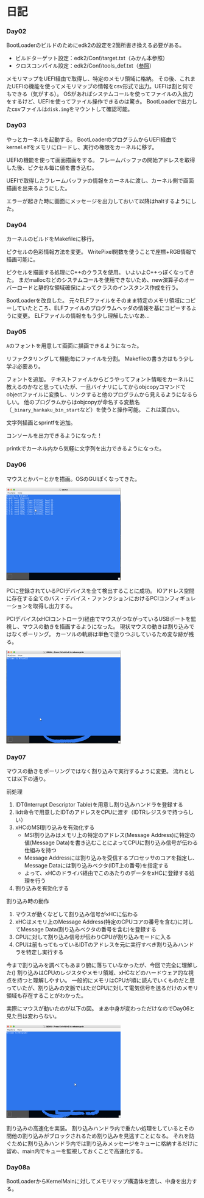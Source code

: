 # 日記

### Day02

BootLoaderのビルドのためにedk2の設定を2箇所書き換える必要がある。

- ビルドターゲット設定：edk2/Conf/target.txt（みかん本参照）
- クロスコンパイル設定：edk2/Conf/tools_def.txt（[参照](https://github.com/sarisia/mikanos-docker?tab=readme-ov-file#m1-mac-%E3%81%A7%E3%81%AE%E5%8B%95%E4%BD%9C%E3%81%AF)）

メモリマップをUEFI経由で取得し、特定のメモリ領域に格納。
その後、これまたUEFIの機能を使ってメモリマップの情報をcsv形式で出力。UEFIは割と何でもできる（気がする）。
OSがあればシステムコールを使ってファイルの入出力をするけど、UEFIを使ってファイル操作できるのは驚き。
BootLoaderで出力したcsvファイルは`disk.img`をマウントして確認可能。

### Day03

やっとカーネルを起動する。
BootLoaderのプログラムからUEFI経由でkernel.elfをメモリにロードし、実行の権限をカーネルに移す。

UEFIの機能を使って画面描画をする。
フレームバッファの開始アドレスを取得した後、ピクセル毎に値を書き込む。

UEFIで取得したフレームバッファの情報をカーネルに渡し、カーネル側で画面描画を出来るようにした。

エラーが起きた時に画面にメッセージを出力しておいて以降はhaltするようにした。

### Day04

カーネルのビルドをMakefileに移行。

ピクセルの色彩情報方法を変更。
WritePixel関数を使うことで座標+RGB情報で描画可能に。

ピクセルを描画する処理にC++のクラスを使用。
いよいよC++っぽくなってきた。
まだmallocなどのシステムコールを使用できないため、new演算子のオーバーロードと静的な領域確保によってクラスのインスタンス作成を行う。

BootLoaderを改良した。
元々ELFファイルをそのまま特定のメモリ領域にコピーしていたところ、ELFファイルのプログラムヘッダの情報を基にコピーするように変更。
ELFファイルの情報をもう少し理解したいなあ...

### Day05

`A`のフォントを用意して画面に描画できるようになった。

リファクタリングして機能毎にファイルを分割。
Makefileの書き方はもう少し学ぶ必要あり。

フォントを追加。
テキストファイルからどうやってフォント情報をカーネルに教えるのかなと思っていたが、一旦バイナリにしてからobjcopyコマンドでobjectファイルに変換し、リンクすると他のプログラムから見えるようになるらしい。
他のプログラムからはobjcopyが命名する変数名（`_binary_hankaku_bin_start`など）を使うと操作可能。
これは面白い。

文字列描画とsprintfを追加。

コンソールを出力できるようになった！

printkでカーネル内から気軽に文字列を出力できるようになった。

### Day06

マウスとかバーとかを描画。OSのGUIぽくなってきた。

<img src="img/day06a.png" alt="day06a" width="300">

PCに登録されているPCIデバイスを全て検出することに成功。
IOアドレス空間に存在する全てのバス・デバイス・ファンクションにおけるPCIコンフィギュレーションを取得し出力する。

PCIデバイス(xHCIコントローラ)経由でマウスがつながっているUSBポートを監視し、マウスの動きを描画するようになった。
現状マウスの動きは割り込みではなくポーリング。
カーソルの軌跡は単色で塗りつぶしているため変な跡が残る。

<img src="img/day06c.png" alt="day06c" width="300">

### Day07

マウスの動きをポーリングではなく割り込みで実行するように変更。
流れとしては以下の通り。

前処理
1. IDT(Interrupt Descriptor Table)を用意し割り込みハンドラを登録する
2. lidt命令で用意したIDTのアドレスをCPUに渡す（IDTRレジスタで持つらしい）
3. xHCのMSI割り込みを有効化する
    - MSI割り込みはメモリ上の特定のアドレス(Message Address)に特定の値(Message Data)を書き込むことによってCPUに割り込み信号が伝わる仕組みを持つ
    - Message Addressには割り込みを受信するプロセッサのコアを指定し、Message Dataには割り込みベクタ(IDT上の番号)を指定する
    - よって、xHCのドライバ経由でこのあたりのデータをxHCに登録する処理を行う
4. 割り込みを有効化する

割り込み時の動作
1. マウスが動くなどして割り込み信号がxHCに伝わる
2. xHCはメモリ上のMessage Address(特定のCPUコアの番号を含む)に対してMessage Data(割り込みベクタの番号を含む)を登録する
3. CPUに対して割り込み信号が伝わりCPUが割り込みモードに入る
4. CPUは前もってもっているIDTのアドレスを元に実行すべき割り込みハンドラを特定し実行する

今まで割り込みを調べてもあまり腑に落ちていなかったが、今回で完全に理解した()
割り込みはCPUのレジスタやメモリ領域、xHCなどのハードウェア的な視点を持つと理解しやすい。
一般的にメモリはCPUが順に読んでいくものだと思っていたが、割り込みの文脈ではただCPUに対して電気信号を送るだけのメモリ領域も存在することがわかった。

実際にマウスが動いたのが以下の図。
まあ中身が変わっただけなのでDay06と見た目は変わらない。

<img src="img/day07a.png" alt="day07a" width="300">

割り込みの高速化を実装。
割り込みハンドラ内で重たい処理をしているとその間他の割り込みがブロックされるため割り込みを見逃すことになる。
それを防ぐために割り込みハンドラ内では割り込みメッセージをキューに格納するだけに留め、main内でキューを監視しておくことで高速化する。

### Day08a

BootLoaderからKernelMainに対してメモリマップ構造体を渡し、中身を出力する。